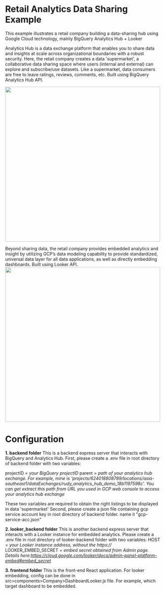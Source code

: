 # Retail Analytics Data Sharing Example
This example illustrates a retail company building a data-sharing hub using Google Cloud technology, mainly BigQuery Analytics Hub + Looker 

Analytics Hub is a data exchange platform that enables you to share data and insights at scale across organizational boundaries with a robust security. Here, the retail company creates a data 'supermarket', a collaborative data sharing space where users (internal and external) can explore and subscribe/use datasets. Like a supermarket, data consumers are free to leave ratings, reviews, comments, etc. Built using BigQuery Analytics Hub API.

<img src="https://github.com/rudylimxl/game_analytics/assets/103036639/4cf099ae-9fc8-4797-9984-d3c9b2d9444f" height="500"/>


Beyond sharing data, the retail company provides embedded analytics and insight by utilizing GCP’s data modeling capability to provide standardized, universal data layer for all data applications, as well as directly embedding dashboards. Built using Looker API.
<img src="https://github.com/rudylimxl/game_analytics/assets/103036639/6a16df57-2360-4083-ae07-fc3b1c89e249" height="500"/>



# Configuration
**1. backend folder**
This is a backend express server that interacts with BigQuery and Analytics Hub.
First, please create a .env file in root directory of backend folder with two variables:

projectID = *your BigQuery projectID*
parent = *path of your analytics hub exchange. For example, mine is 'projects/624018808789/locations/asia-southeast1/dataExchanges/rudy_analytics_hub_demo_18b1197598c'. You can get extract this path from URL you used in GCP web console to access your analytics hub exchange*

These two variables are required to obtain the right listings to be displayed in data 'supermarket'
Second, please create a json file containing gcp service account key in root directory of backend folder. name it "gcp-service-acc.json"

**2. looker_backend folder**
This is another backend express server that interacts with a Looker instance for embedded analytics.
Please create a .env file in root directory of looker-backend folder with two variables:
HOST = *your Looker instance address, without the https://*
LOOKER_EMBED_SECRET = *embed secret obtained from Admin page. Details here:https://cloud.google.com/looker/docs/admin-panel-platform-embed#embed_secret*

**3. frontend folder**
This is the front-end React application.
For looker embedding, config can be done in src>components>Company>DashboardLooker.js file.
For example, which target dashboard to be embedded.

